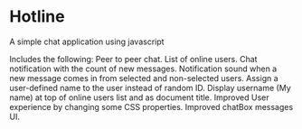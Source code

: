 # Hotline
A simple chat application using javascript

Includes the following:
Peer to peer chat.
List of online users.
Chat notification with the count of new messages.
Notification sound when a new message comes in from selected and non-selected users.
Assign a user-defined name to the user instead of random ID.
Display username (My name) at top of online users list and as document title.
Improved User experience by changing some CSS properties. Improved chatBox messages UI.

